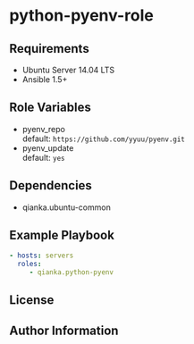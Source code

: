 python-pyenv-role
==================


Requirements
------------

- Ubuntu Server 14.04 LTS
- Ansible 1.5+


Role Variables
--------------

- pyenv_repo  
  default: `https://github.com/yyuu/pyenv.git`
- pyenv_update  
  default: `yes`


Dependencies
------------

- qianka.ubuntu-common

Example Playbook
----------------

```yml
- hosts: servers
  roles:
     - qianka.python-pyenv
```

License
-------


Author Information
------------------
